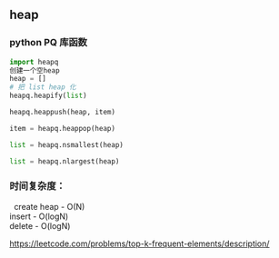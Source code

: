 ## heap ##
### python PQ 库函数
```python
import heapq
创建一个空heap
heap = []
# 把 list heap 化
heapq.heapify(list)

heapq.heappush(heap, item)

item = heapq.heappop(heap)

list = heapq.nsmallest(heap)

list = heapq.nlargest(heap)

```
### 时间复杂度：
   create heap - O(N)  
   insert - O(logN)  
   delete - O(logN)  
   
https://leetcode.com/problems/top-k-frequent-elements/description/
